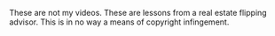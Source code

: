 These are not my videos. These are lessons from a real estate flipping advisor. This is in no way a means of copyright infingement.
